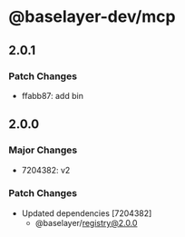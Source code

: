 # @baselayer-dev/mcp

## 2.0.1

### Patch Changes

- ffabb87: add bin

## 2.0.0

### Major Changes

- 7204382: v2

### Patch Changes

- Updated dependencies [7204382]
  - @baselayer/registry@2.0.0
